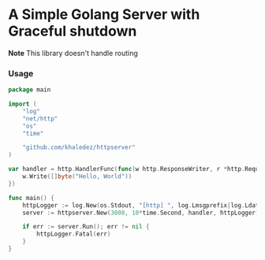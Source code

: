 # A Simple Golang Server with Graceful shutdown

**Note** This library doesn't handle routing

### Usage

```go
package main

import (
	"log"
	"net/http"
	"os"
	"time"

	"github.com/khaledez/httpserver"
)

var handler = http.HandlerFunc(func(w http.ResponseWriter, r *http.Request) {
	w.Write([]byte("Hello, World"))
})

func main() {
	httpLogger := log.New(os.Stdout, "[http] ", log.Lmsgprefix|log.Ldate|log.Lmicroseconds)
	server := httpserver.New(3000, 10*time.Second, handler, httpLogger)

	if err := server.Run(); err != nil {
		httpLogger.Fatal(err)
	}
}

```